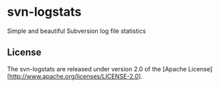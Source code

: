 # svn-logstats
Simple and beautiful Subversion log file statistics

## License
The svn-logstats are released under version 2.0 of the [Apache License][http://www.apache.org/licenses/LICENSE-2.0].
